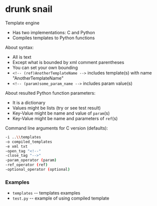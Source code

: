# drunk snail

Template engine

* Has two implementations: C and Python
* Compiles templates to Python functions

About syntax:

* All is text
* Except what is bounded by xml comment parentheses
* You can set your own bounding
* `<!-- (ref)AnotherTemplateName -->` includes template(s) with name "AnotherTemplateName"
* `<!-- (param)some_param_name -->` includes param value(s)

About resulted Python function parameters:

* It is a dictionary
* Values might be lists (try or see test result)
* Key-Value might be name and value of `param`(s)
* Key-Value might be name and parameters of `ref`(s)

Command line arguments for C version (defaults):

```bash
-i ..\\templates
-o compiled_templates
-e xml txt
-open_tag "<!--"
-close_tag "-->"
-param_operator (param)
-ref_operator (ref)
-optional_operator (optional)
```

### Examples

* `templates` -- templates examples
* `test.py` -- example of using compiled template